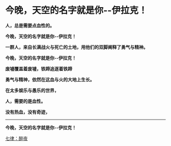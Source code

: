 今晚，天空的名字就是你--伊拉克！
====



**人，总是需要点血性的。**

**今晚，天空的名字就是你--伊拉克！**

**一群人，来自长满战火与死亡的土地，用他们的双脚阐释了勇气与精神。**

**今晚，天空的名字就是你--伊拉克！**

**废墟覆盖着废墟，铁蹄追逐着铁蹄**

**勇气与精神，依然在这血与火的大地上生长。**

**在太多娱乐与愚乐的世界，**

**人，需要的是血性。**

**没有热血，没有奇迹，**

** **

**今晚，天空的名字就是你--伊拉克！**

[七律：醉夜](http://blog.sina.com.cn/u/486e105c01000bz1)
